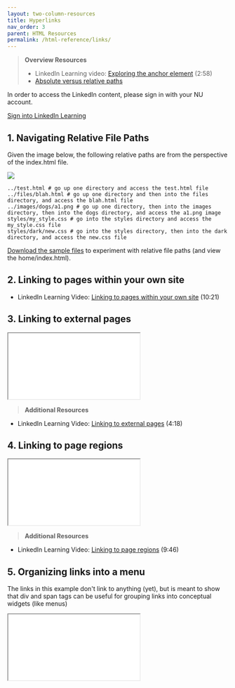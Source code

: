 ```yaml
---
layout: two-column-resources
title: Hyperlinks
nav_order: 3
parent: HTML Resources
permalink: /html-reference/links/
---
```


> **Overview Resources**
>
> * LinkedIn Learning video: [Exploring the anchor element](https://www.linkedin.com/learning/html-essential-training/exploring-the-anchor-element?u=75814418) (2:58)
> * [Absolute versus relative paths](http://www.coffeecup.com/help/articles/absolute-vs-relative-pathslinks/)

In order to access the LinkedIn content, please sign in with your NU account.

<a class="nu-button" 
    href="https://www.linkedin.com/checkpoint/enterprise/login/75814418?application=learning" 
    target="blank">
    Sign into LinkedIn Learning <i class="fas fa-external-link-alt"></i>
</a>

## 1. Navigating Relative File Paths
Given the image below, the following relative paths are from the perspective of the index.html file.

![](/spring2020/assets/images/file_paths.png)
```shell
../test.html # go up one directory and access the test.html file
../files/blah.html # go up one directory and then into the files directory, and access the blah.html file
../images/dogs/a1.png # go up one directory, then into the images directory, then into the dogs directory, and access the a1.png image
styles/my_style.css # go into the styles directory and access the my_style.css file
styles/dark/new.css # go into the styles directory, then into the dark directory, and access the new.css file
```
<a href="/spring2020/assets/paths.zip">Download the sample files</a> to experiment with relative file paths (and view the home/index.html).

## 2. Linking to pages within your own site
* LinkedIn Learning Video: [Linking to pages within your own site](https://www.linkedin.com/learning/html-essential-training/linking-to-pages-within-your-site?u=75814418) (10:21)

## 3. Linking to external pages
<iframe src="//codepen.io/vanwars/embed/mERgZY/?height=300&theme-id=18654&default-tab=html,result" allowfullscreen="true" class="codepen-frame"></iframe>

> **Additional Resources**
* LinkedIn Learning Video: [Linking to external pages](https://www.linkedin.com/learning/html-essential-training/linking-to-external-pages?u=75814418) (4:18)


## 4. Linking to page regions
<iframe src="//codepen.io/vanwars/embed/rLjbXG/?height=300&theme-id=18654&default-tab=html,result" allowfullscreen="true" class="codepen-frame"></iframe>


> **Additional Resources**
* LinkedIn Learning Video: [Linking to page regions](https://www.linkedin.com/learning/html-essential-training/linking-to-page-regions?u=75814418) (9:46)


## 5. Organizing links into a menu
The links in this example don't link to anything (yet), but is meant to show that div and span tags can be useful for grouping links into conceptual widgets (like menus)
<iframe src="//codepen.io/vanwars/embed/YMWqoO/?height=300&theme-id=18654&default-tab=html,result" allowfullscreen="true" class="codepen-frame"></iframe>